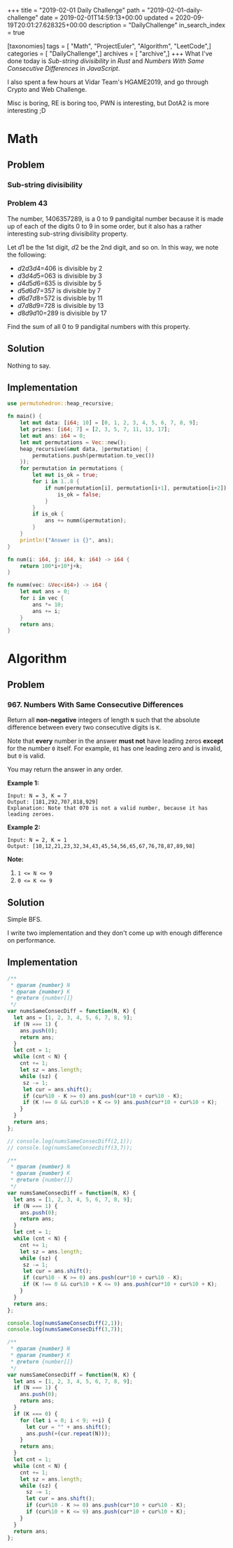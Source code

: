 +++
title = "2019-02-01 Daily Challenge"
path = "2019-02-01-daily-challenge"
date = 2019-02-01T14:59:13+00:00
updated = 2020-09-19T20:01:27.628325+00:00
description = "DailyChallenge"
in_search_index = true

[taxonomies]
tags = [ "Math", "ProjectEuler", "Algorithm", "LeetCode",]
categories = [ "DailyChallenge",]
archives = [ "archive",]
+++
What I've done today is *Sub-string divisibility* in *Rust* and *Numbers With Same Consecutive Differences* in *JavaScript*.

I also spent a few hours at Vidar Team's HGAME2019, and go through Crypto and Web Challenge.

Misc is boring, RE is boring too, PWN is interesting, but DotA2 is more interesting ;D

<!-- more -->

# Math

## Problem

### Sub-string divisibility

### Problem 43

The number, 1406357289, is a 0 to 9 pandigital number because it is made up of each of the digits 0 to 9 in some order, but it also has a rather interesting sub-string divisibility property.

Let *d*1 be the 1st digit, *d*2 be the 2nd digit, and so on. In this way, we note the following:

- *d*2*d*3*d*4=406 is divisible by 2
- *d*3*d*4*d*5=063 is divisible by 3
- *d*4*d*5*d*6=635 is divisible by 5
- *d*5*d*6*d*7=357 is divisible by 7
- *d*6*d*7*d*8=572 is divisible by 11
- *d*7*d*8*d*9=728 is divisible by 13
- *d*8*d*9*d*10=289 is divisible by 17

Find the sum of all 0 to 9 pandigital numbers with this property.

## Solution

Nothing to say.

## Implementation

```rust
use permutohedron::heap_recursive;

fn main() {
    let mut data: [i64; 10] = [0, 1, 2, 3, 4, 5, 6, 7, 8, 9];
    let primes: [i64; 7] = [2, 3, 5, 7, 11, 13, 17];
    let mut ans: i64 = 0;
    let mut permutations = Vec::new();
    heap_recursive(&mut data, |permutation| {
        permutations.push(permutation.to_vec())
    });
    for permutation in permutations {
        let mut is_ok = true;
        for i in 1..8 {
            if num(permutation[i], permutation[i+1], permutation[i+2]) % primes[i-1] != 0{
                is_ok = false;
            }
        }
        if is_ok {
            ans += numm(&permutation);
        }
    }
    println!("Answer is {}", ans);
}

fn num(i: i64, j: i64, k: i64) -> i64 {
    return 100*i+10*j+k;
}

fn numm(vec: &Vec<i64>) -> i64 {
    let mut ans = 0;
    for i in vec {
        ans *= 10;
        ans += i;
    }
    return ans;
}
```

# Algorithm

## Problem

### 967. Numbers With Same Consecutive Differences

Return all **non-negative** integers of length `N` such that the absolute difference between every two consecutive digits is `K`.

Note that **every** number in the answer **must not** have leading zeros **except** for the number `0` itself. For example, `01` has one leading zero and is invalid, but `0` is valid.

You may return the answer in any order.

**Example 1:**

```
Input: N = 3, K = 7
Output: [181,292,707,818,929]
Explanation: Note that 070 is not a valid number, because it has leading zeroes.
```

**Example 2:**

```
Input: N = 2, K = 1
Output: [10,12,21,23,32,34,43,45,54,56,65,67,76,78,87,89,98]
```

**Note:**

1. `1 <= N <= 9`
2. `0 <= K <= 9`

## Solution

Simple BFS.

I write two implementation and they don't come up with enough difference on performance.

## Implementation

```js
/**
 * @param {number} N
 * @param {number} K
 * @return {number[]}
 */
var numsSameConsecDiff = function(N, K) {
  let ans = [1, 2, 3, 4, 5, 6, 7, 8, 9];
  if (N === 1) {
    ans.push(0);
    return ans;
  }
  let cnt = 1;
  while (cnt < N) {
    cnt += 1;
    let sz = ans.length;
    while (sz) {
     sz -= 1;
     let cur = ans.shift();
     if (cur%10 - K >= 0) ans.push(cur*10 + cur%10 - K);
     if (K !== 0 && cur%10 + K <= 9) ans.push(cur*10 + cur%10 + K);
    }
  }
  return ans;
};

// console.log(numsSameConsecDiff(2,1));
// console.log(numsSameConsecDiff(3,7));
```



```js
/**
 * @param {number} N
 * @param {number} K
 * @return {number[]}
 */
var numsSameConsecDiff = function(N, K) {
  let ans = [1, 2, 3, 4, 5, 6, 7, 8, 9];
  if (N === 1) {
    ans.push(0);
    return ans;
  }
  let cnt = 1;
  while (cnt < N) {
    cnt += 1;
    let sz = ans.length;
    while (sz) {
     sz -= 1;
     let cur = ans.shift();
     if (cur%10 - K >= 0) ans.push(cur*10 + cur%10 - K);
     if (K !== 0 && cur%10 + K <= 9) ans.push(cur*10 + cur%10 + K);
    }
  }
  return ans;
};

console.log(numsSameConsecDiff(2,1));
console.log(numsSameConsecDiff(3,7));

/**
 * @param {number} N
 * @param {number} K
 * @return {number[]}
 */
var numsSameConsecDiff = function(N, K) {
  let ans = [1, 2, 3, 4, 5, 6, 7, 8, 9];
  if (N === 1) {
    ans.push(0);
    return ans;
  }
  if (K === 0) {
    for (let i = 0; i < 9; ++i) {
      let cur = "" + ans.shift();
      ans.push(+(cur.repeat(N)));
    }
    return ans;
  }
  let cnt = 1;
  while (cnt < N) {
    cnt += 1;
    let sz = ans.length;
    while (sz) {
      sz -= 1;
      let cur = ans.shift();
      if (cur%10 - K >= 0) ans.push(cur*10 + cur%10 - K);
      if (cur%10 + K <= 9) ans.push(cur*10 + cur%10 + K);
    }
  }
  return ans;
};
```
